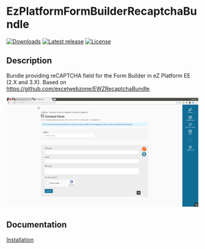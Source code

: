 # EzPlatformFormBuilderRecaptchaBundle

[![Downloads](https://img.shields.io/packagist/dt/adamwojs/ezplatform-form-builder-recaptcha-field.svg?style=flat-square)](https://packagist.org/packages/adamwojs/ezplatform-form-builder-recaptcha-field)
[![Latest release](https://img.shields.io/github/release/adamwojs/ezplatform-form-builder-recaptcha-field.svg?style=flat-square)](https://github.com/adamwojs/ezplatform-form-builder-recaptcha-field/releases)
[![License](https://img.shields.io/packagist/l/adamwojs/ezplatform-form-builder-recaptcha-field.svg?style=flat-square)](LICENSE)

## Description

Bundle providing reCAPTCHA field for the Form Builder in eZ Platform EE (2.X and 3.X). Based on https://github.com/excelwebzone/EWZRecaptchaBundle.

![Screenshot](docs/SCREENSHOT.png)

## Documentation

[Installation](docs/INSTALL.md)
